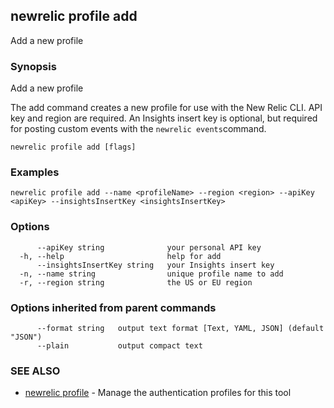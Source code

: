 ## newrelic profile add

Add a new profile

### Synopsis

Add a new profile

The add command creates a new profile for use with the New Relic CLI.
API key and region are required. An Insights insert key is optional, but required
for posting custom events with the `newrelic events`command.


```
newrelic profile add [flags]
```

### Examples

```
newrelic profile add --name <profileName> --region <region> --apiKey <apiKey> --insightsInsertKey <insightsInsertKey>
```

### Options

```
      --apiKey string              your personal API key
  -h, --help                       help for add
      --insightsInsertKey string   your Insights insert key
  -n, --name string                unique profile name to add
  -r, --region string              the US or EU region
```

### Options inherited from parent commands

```
      --format string   output text format [Text, YAML, JSON] (default "JSON")
      --plain           output compact text
```

### SEE ALSO

* [newrelic profile](newrelic_profile.md)	 - Manage the authentication profiles for this tool

